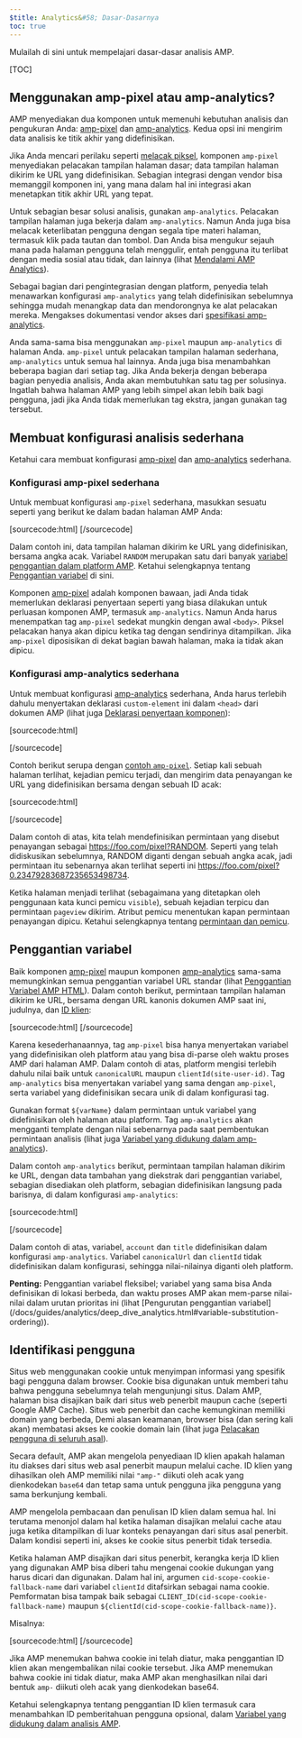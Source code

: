 ```yaml
---
$title: Analytics&#58; Dasar-Dasarnya
toc: true
---
```


Mulailah di sini untuk mempelajari dasar-dasar analisis AMP.

[TOC]

## Menggunakan amp-pixel atau amp-analytics?

AMP menyediakan dua komponen untuk memenuhi kebutuhan analisis dan pengukuran Anda:
[amp-pixel](/docs/reference/amp-pixel.html) dan
[amp-analytics](/docs/reference/extended/amp-analytics.html).
Kedua opsi ini mengirim data analisis ke titik akhir yang didefinisikan.

Jika Anda mencari perilaku seperti
[melacak piksel](https://en.wikipedia.org/wiki/Web_beacon#Implementation),
komponen `amp-pixel` menyediakan pelacakan tampilan halaman dasar;
data tampilan halaman dikirim ke URL yang didefinisikan.
Sebagian integrasi dengan vendor bisa memanggil komponen ini,
yang mana dalam hal ini integrasi akan menetapkan titik akhir URL yang tepat.

Untuk sebagian besar solusi analisis, gunakan `amp-analytics`.
Pelacakan tampilan halaman juga bekerja dalam `amp-analytics`.
Namun Anda juga bisa melacak keterlibatan pengguna dengan segala tipe materi halaman,
termasuk klik pada tautan dan tombol.
Dan Anda bisa mengukur sejauh mana pada halaman pengguna telah menggulir,
entah pengguna itu terlibat dengan media sosial atau tidak, dan lainnya
(lihat
[Mendalami AMP Analytics](/docs/guides/analytics/deep_dive_analytics.html)).

Sebagai bagian dari pengintegrasian dengan platform,
penyedia telah menawarkan konfigurasi `amp-analytics` yang telah didefinisikan sebelumnya
sehingga mudah menangkap data dan mendorongnya ke alat pelacakan mereka.
Mengakses dokumentasi vendor akses dari
[spesifikasi amp-analytics](/docs/reference/extended/amp-analytics.html).

Anda sama-sama bisa menggunakan `amp-pixel` maupun `amp-analytics` di halaman Anda.
`amp-pixel` untuk pelacakan tampilan halaman sederhana,
`amp-analytics` untuk semua hal lainnya.
Anda juga bisa menambahkan beberapa bagian dari setiap tag.
Jika Anda bekerja dengan beberapa bagian penyedia analisis,
Anda akan membutuhkan satu tag per solusinya.
Ingatlah bahwa halaman AMP yang lebih simpel akan lebih baik bagi pengguna,
jadi jika Anda tidak memerlukan tag ekstra, jangan gunakan tag tersebut.

## Membuat konfigurasi analisis sederhana

Ketahui cara membuat konfigurasi
[amp-pixel](/docs/reference/amp-pixel.html) dan
[amp-analytics](/docs/reference/extended/amp-analytics.html) sederhana.

### Konfigurasi amp-pixel sederhana

Untuk membuat konfigurasi `amp-pixel` sederhana,
masukkan sesuatu seperti yang berikut ke dalam badan halaman AMP Anda:

[sourcecode:html]
<amp-pixel src="https://foo.com/pixel?RANDOM"></amp-pixel>
[/sourcecode]

Dalam contoh ini,
data tampilan halaman dikirim ke URL yang didefinisikan, bersama angka acak.
Variabel `RANDOM` merupakan satu dari banyak
[variabel penggantian dalam platform AMP](https://github.com/ampproject/amphtml/blob/master/spec/amp-var-substitutions.md).
Ketahui selengkapnya tentang
[Penggantian variabel](/docs/guides/analytics/analytics_basics.html#variable-substitution) di sini.

Komponen [amp-pixel](/docs/reference/amp-pixel.html)
 adalah komponen bawaan,
jadi Anda tidak memerlukan deklarasi penyertaan seperti yang biasa dilakukan
untuk perluasan komponen AMP, termasuk `amp-analytics`.
Namun Anda harus menempatkan tag `amp-pixel` sedekat mungkin
dengan awal `<body>`.
Piksel pelacakan hanya akan dipicu ketika tag dengan sendirinya ditampilkan.
Jika `amp-pixel` diposisikan di dekat bagian bawah halaman,
maka ia tidak akan dipicu.

### Konfigurasi amp-analytics sederhana

Untuk membuat konfigurasi
[amp-analytics](/docs/reference/extended/amp-analytics.html) sederhana,
Anda harus terlebih dahulu menyertakan deklarasi `custom-element` ini
dalam `<head>` dari dokumen AMP (lihat juga
[Deklarasi penyertaan komponen](/docs/reference/extended.html#component-inclusion-declaration)):

[sourcecode:html]
<script async custom-element="amp-analytics" src="https://cdn.ampproject.org/v0/amp-analytics-0.1.js"></script>
[/sourcecode]

Contoh berikut serupa dengan [contoh `amp-pixel`](/docs/guides/analytics/analytics_basics.html#simple-amp-pixel-configuration).
Setiap kali sebuah halaman terlihat,
kejadian pemicu terjadi, dan
mengirim data penayangan ke URL yang didefinisikan bersama dengan sebuah ID acak:

[sourcecode:html]
<amp-analytics>
<script type="application/json">
{
  "requests": {
    "pageview": "https://foo.com/pixel?RANDOM",
  },
  "triggers": {
    "trackPageview": {
      "on": "visible",
      "request": "pageview"
    }
  }
}
</script>
</amp-analytics>
[/sourcecode]

Dalam contoh di atas, kita telah mendefinisikan permintaan yang disebut penayangan sebagai https://foo.com/pixel?RANDOM. Seperti yang telah didiskusikan sebelumnya, RANDOM diganti dengan sebuah angka acak, jadi permintaan itu sebenarnya akan terlihat seperti ini https://foo.com/pixel?0.23479283687235653498734.

Ketika halaman menjadi terlihat
(sebagaimana yang ditetapkan oleh penggunaan kata kunci pemicu `visible`),
sebuah kejadian terpicu dan permintaan `pageview` dikirim.
Atribut pemicu menentukan kapan permintaan penayangan dipicu.
Ketahui selengkapnya tentang [permintaan dan pemicu](/docs/guides/analytics/deep_dive_analytics.html#requests-triggers--transports).

## Penggantian variabel

Baik komponen [amp-pixel](/docs/reference/amp-pixel.html) maupun
komponen [amp-analytics](/docs/reference/extended/amp-analytics.html) sama-sama
memungkinkan semua penggantian variabel URL standar (lihat
[Penggantian Variabel AMP HTML](https://github.com/ampproject/amphtml/blob/master/spec/amp-var-substitutions.md)).
Dalam contoh berikut,
permintaan tampilan halaman dikirim ke URL,
bersama dengan URL kanonis dokumen AMP saat ini, judulnya, dan
[ID klien](/docs/guides/analytics/analytics_basics.html#user-identification):

[sourcecode:html]
<amp-pixel src="https://example.com/analytics?url=${canonicalUrl}&title=${title}&clientId=${clientId(site-user-id)}"></amp-pixel>
[/sourcecode]

Karena kesederhanaannya,
tag `amp-pixel` bisa hanya menyertakan variabel yang didefinisikan oleh platform
atau yang bisa di-parse oleh waktu proses AMP dari halaman AMP.
Dalam contoh di atas,
platform mengisi terlebih dahulu nilai baik untuk
`canonicalURL` maupun `clientId(site-user-id)`.
Tag `amp-analytics` bisa menyertakan variabel yang sama dengan `amp-pixel`,
serta variabel yang didefinisikan secara unik di dalam konfigurasi tag.

Gunakan format `${varName}` dalam </string> permintaan untuk variabel yang didefinisikan oleh halaman
atau platform.
Tag `amp-analytics` akan mengganti template dengan nilai sebenarnya
pada saat pembentukan permintaan analisis (lihat juga
[Variabel yang didukung dalam amp-analytics](https://github.com/ampproject/amphtml/blob/master/extensions/amp-analytics/analytics-vars.md)).

Dalam contoh `amp-analytics` berikut,
permintaan tampilan halaman dikirim ke URL,
dengan data tambahan yang diekstrak dari penggantian variabel,
sebagian disediakan oleh platform,
sebagian didefinisikan langsung pada barisnya,
di dalam konfigurasi `amp-analytics`:

[sourcecode:html]
<amp-analytics>
<script type="application/json">
{
  "requests": {
    "pageview":"https://example.com/analytics?url=${canonicalUrl}&title=${title}&acct=${account}&clientId=${clientId(site-user-id)}",
  },
  "vars": {
    "account": "ABC123",
  },
  "triggers": {
    "someEvent": {
      "on": "visible",
      "request": "pageview",
      "vars": {
        "title": "My homepage",
      }
    }
  }
}
</script>
</amp-analytics>
[/sourcecode]

Dalam contoh di atas,
variabel, `account` dan `title` didefinisikan
dalam konfigurasi `amp-analytics`.
Variabel `canonicalUrl` dan `clientId` tidak didefinisikan dalam konfigurasi,
sehingga nilai-nilainya diganti oleh platform.

**Penting:** Penggantian variabel fleksibel;
variabel yang sama bisa Anda definisikan di lokasi berbeda,
 dan waktu proses AMP akan mem-parse nilai-nilai dalam urutan prioritas ini
 (lihat [Pengurutan penggantian variabel] (/docs/guides/analytics/deep_dive_analytics.html#variable-substitution-ordering)).

## Identifikasi pengguna

Situs web menggunakan cookie untuk menyimpan informasi yang spesifik bagi pengguna dalam browser.
Cookie bisa digunakan untuk memberi tahu bahwa pengguna sebelumnya telah mengunjungi situs.
Dalam AMP,
halaman bisa disajikan baik dari situs web penerbit maupun cache
(seperti Google AMP Cache).
Situs web penerbit dan cache kemungkinan memiliki domain yang berbeda,
Demi alasan keamanan,
browser bisa (dan sering kali akan) membatasi akses ke cookie domain lain
(lihat juga
[Pelacakan pengguna di seluruh asal](https://github.com/ampproject/amphtml/blob/master/extensions/amp-analytics/cross-origin-tracking.md)).

Secara default,
AMP akan mengelola penyediaan ID klien apakah halaman itu diakses dari situs web asal penerbit maupun melalui cache.
ID klien yang dihasilkan oleh AMP memiliki nilai `"amp-"`
diikuti oleh </string> acak yang dienkodekan `base64` dan tetap sama
untuk pengguna jika pengguna yang sama berkunjung kembali.

AMP mengelola pembacaan dan penulisan ID klien dalam semua hal.
Ini terutama menonjol dalam hal ketika halaman disajikan
melalui cache atau juga ketika ditampilkan di luar konteks penayangan
dari situs asal penerbit.
Dalam kondisi seperti ini, akses ke cookie situs penerbit tidak tersedia.

Ketika halaman AMP disajikan dari situs penerbit,
kerangka kerja ID klien yang digunakan AMP bisa diberi tahu mengenai cookie dukungan
yang harus dicari dan digunakan.
Dalam hal ini,
argumen `cid-scope-cookie-fallback-name` dari variabel `clientId`
ditafsirkan sebagai nama cookie.
Pemformatan bisa tampak baik sebagai
`CLIENT_ID(cid-scope-cookie-fallback-name)` maupun
`${clientId(cid-scope-cookie-fallback-name)}`.

Misalnya:

[sourcecode:html]
<amp-pixel src="https://foo.com/pixel?cid=CLIENT_ID(site-user-id-cookie-fallback-name)"></amp-pixel>
[/sourcecode]

Jika AMP menemukan bahwa cookie ini telah diatur,
maka penggantian ID klien akan mengembalikan nilai cookie tersebut.
Jika AMP menemukan bahwa cookie ini tidak diatur,
maka AMP akan menghasilkan nilai dari bentuk `amp-` diikuti
oleh </string> acak yang dienkodekan base64.

Ketahui selengkapnya tentang penggantian ID klien
termasuk cara menambahkan ID pemberitahuan pengguna opsional, dalam
[Variabel yang didukung dalam analisis AMP](https://github.com/ampproject/amphtml/blob/master/extensions/amp-analytics/analytics-vars.md).
